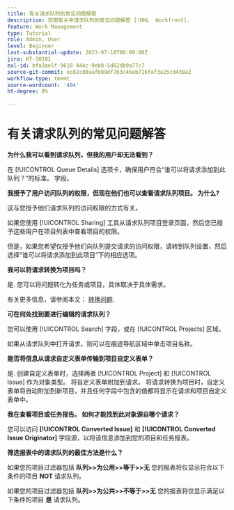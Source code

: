 ```yaml
---
title: 有关请求队列的常见问题解答
description: 获取有关中请求队列的常见问题解答 [!DNL  Workfront].
feature: Work Management
type: Tutorial
role: Admin, User
level: Beginner
last-substantial-update: 2023-07-18T00:00:00Z
jira: KT-10101
exl-id: bfa3ae5f-9618-444c-9eb8-5d82db9a77c7
source-git-commit: ec82cd0aafb89df7b3c46eb716faf3a25cd438a2
workflow-type: tm+mt
source-wordcount: '404'
ht-degree: 0%

---
```


# 有关请求队列的常见问题解答

**为什么我可以看到请求队列，但我的用户却无法看到？**

在 [!UICONTROL Queue Details] 选项卡，确保用户符合“谁可以将请求添加到此队列？”的标准。 字段。

**我授予了用户访问队列的权限，但现在他们也可以查看请求队列项目。 为什么?**

这与您授予他们请求队列的访问权限的方式有关。

如果您使用 [!UICONTROL Sharing] 工具从请求队列项目登录页面，然后您已授予这些用户在项目列表中查看项目的权限。

但是，如果您希望仅授予他们向队列提交请求的访问权限，请转到队列设置，然后选择“谁可以将请求添加到此项目”下的相应选项。

**我可以将请求转换为项目吗？**

是. 您可以将问题转化为任务或项目，具体取决于具体需求。

有关更多信息，请参阅本文： [转换问题](https://experienceleague.adobe.com/docs/workfront/using/manage-work/issues/convert-issues/convert-issues-overview.html?lang=en).

**可在何处找到要进行编辑的请求队列？**

您可以使用 [!UICONTROL Search] 字段，或在 [!UICONTROL Projects] 区域。

如果从请求队列中打开请求，则可以在痕迹导航区域中单击项目名称。

**能否将信息从请求自定义表单传输到项目自定义表单？**

是. 创建自定义表单时，选择两者 [!UICONTROL Project] 和 [!UICONTROL Issue] 作为对象类型。 将自定义表单附加到请求。 将请求转换为项目时，自定义表单将自动附加到新项目，并且任何字段中包含的值都将显示在请求和项目自定义表单中。

**我在查看项目或任务报告。 如何才能找到此对象源自哪个请求？**

您可以访问 **[!UICONTROL Converted Issue]** 和 **[!UICONTROL Converted Issue Originator]** 字段源，以将该信息添加到您的项目和任务报表。

**筛选报表中的请求队列的最佳方法是什么？**

如果您的项目过滤器包括 **队列>>为公用>>等于>>无** 您的报表将仅显示符合以下条件的项目 **NOT** 请求队列。

如果您的项目过滤器包括 **队列>>为公共>>不等于>>无** 您的报表将仅显示满足以下条件的项目 **是** 请求队列。
